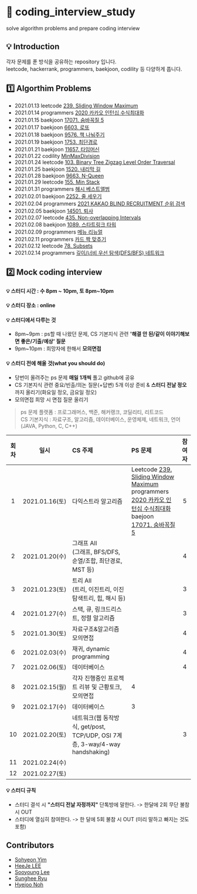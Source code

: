 # 🙏 coding_interview_study
solve algorithm problems and prepare coding interview    

## 💡 Introduction    
각자 문제를 푼 방식을 공유하는 repository 입니다.     
leetcode, hackerrank, programmers, baekjoon, codility 등 다양하게 풉니다.     

## 1️⃣ Algorthim Problems      
- 2021.01.13 leetcode [239. Sliding Window Maximum](https://leetcode.com/problems/sliding-window-maximum/)         
- 2021.01.14 programmers [2020 카카오 인턴십 수식최대화](https://programmers.co.kr/learn/courses/30/lessons/67257)     
- 2021.01.15 baekjoon [17071. 숨바꼭질 5](https://www.acmicpc.net/problem/17071)
- 2021.01.17 baekjoon [6603. 로또](https://www.acmicpc.net/problem/6603)
- 2021.01.18 baekjoon [9576. 책 나눠주기](https://www.acmicpc.net/problem/9576)
- 2021.01.19 baekjoon [1753. 최단경로](https://www.acmicpc.net/problem/1753)
- 2021.01.21 baekjoon [11657. 타임머신](https://www.acmicpc.net/problem/11657)    
- 2021.01.22 codility [MinMaxDivision](https://app.codility.com/programmers/lessons/14-binary_search_algorithm/min_max_division/)  
- 2021.01.24 leetcode [103. Binary Tree Zigzag Level Order Traversal](https://leetcode.com/problems/binary-tree-zigzag-level-order-traversal/)  
- 2021.01.25 baekjoon [1520. 내리막 길](https://www.acmicpc.net/problem/1520)    
- 2021.01.28 baekjoon [9663. N-Queen](https://www.acmicpc.net/problem/9663)    
- 2021.01.29 leetcode [155. Min Stack](https://leetcode.com/problems/min-stack/)     
- 2021.01.31 programmers [해시 베스트앨범](https://programmers.co.kr/learn/courses/30/lessons/42579)     
- 2021.02.01 baekjoon [2252. 줄 세우기](https://www.acmicpc.net/problem/2252)     
- 2021.02.04 programmers [2021 KAKAO BLIND RECRUITMENT 순위 검색](https://programmers.co.kr/learn/courses/30/lessons/72412)    
- 2021.02.05 baekjoon [14501. 퇴사](https://www.acmicpc.net/problem/14501)     
- 2021.02.07 leetcode [435. Non-overlapping Intervals](https://leetcode.com/problems/non-overlapping-intervals/)
- 2021.02.08 baekjoon [1089. 스타트링크 타워](https://www.acmicpc.net/problem/1089)    
- 2021.02.09 programmers [메뉴 리뉴얼](https://programmers.co.kr/learn/courses/30/lessons/72411)     
- 2021.02.11 programmers [카드 짝 맞추기](https://programmers.co.kr/learn/courses/30/lessons/72415)     
- 2021.02.12 leetcode [78. Subsets](https://leetcode.com/problems/subsets/description/)
- 2021.02.14 programmers [깊이/너비 우선 탐색(DFS/BFS) 네트워크](https://programmers.co.kr/learn/courses/30/lessons/43162)


## 2️⃣ Mock coding interview    
#### 💡 스터디 시간 : 수 8pm ~ 10pm, 토 8pm~10pm          

#### 💡 스터디 장소 : online     

#### 💡 스터디에서 다루는 것     
- 8pm~9pm : ps할 때 나왔던 문제, CS 기본지식 관련 **'해결 안 된/같이 이야기해보면 좋은/기출/예상' 질문**              
- 9pm~10pm : 희망자에 한해서 **모의면접**      

#### 💡 스터디 전에 해올 것(what you should do)     
- 당번이 올려주는 ps 문제 **매일 1개씩** 풀고 github에 공유   
- CS 기본지식 관련 중요/빈출/의논 질문(+답변) 5개 이상 준비 & **스터디 전날 정오** 까지 올리기(화요일 정오, 금요일 정오)           
- 모의면접 희망 시 면접 질문 올리기     

> ps 문제 플랫폼 : 프로그래머스, 백준, 해커랭크, 코딜리티, 리트코드     
> CS 기본지식 : 자료구조, 알고리즘, 데이터베이스, 운영체제, 네트워크, 언어(JAVA, Python, C, C++)     

|회차|일시|CS 주제|PS 문제|참여자|             
|:---:|:---:|:---|:---|:---:|     
|1|2021.01.16(토)|다익스트라 알고리즘|Leetcode [239. Sliding Window Maximum](https://leetcode.com/problems/sliding-window-maximum/)<br> programmers [2020 카카오 인턴십 수식최대화](https://programmers.co.kr/learn/courses/30/lessons/67257)<br> baejoon [17071. 숨바꼭질 5](https://www.acmicpc.net/problem/17071)|5|      
|2|2021.01.20(수)|그래프 All<br>(그래프, BFS/DFS, 순열/조합, 최단경로, MST 등)||4|         
|3|2021.01.23(토)|트리 All<br>(트리, 이진트리, 이진탐색트리, 힙, 해시 등)||3|   
|4|2021.01.27(수)|스택, 큐, 링크드리스트, 정렬 알고리즘||3|    
|5|2021.01.30(토)|자료구조&알고리즘 모의면접||4|     
|6|2021.02.03(수)|재귀, dynamic programming||4|    
|7|2021.02.06(토)|데이터베이스||4|    
|8|2021.02.15(월)|각자 진행중인 프로젝트 리뷰 및 근황토크, 모의면접|4|   
|9|2021.02.17(수)|데이터베이스|3|   
|10|2021.02.20(토)|네트워크(웹 동작방식, get/post, TCP/UDP, OSI 7계층, 3-way/4-way handshaking)||3|   
|11|2021.02.24(수)|||   
|12|2021.02.27(토)|||   

#### 💡 스터디 규칙     
- 스터디 결석 시 **"스터디 전날 자정까지"** 단톡방에 말한다. -> 한달에 2회 무단 불참시 OUT    
- 스터디에 열심히 참여한다. -> 한 달에 5회 불참 시 OUT (미리 말하고 빠지는 것도 포함)       

## Contributors     
- [Sohyeon Yim](https://github.com/sohyunwriter)            
- [HeeJe LEE](https://github.com/holim0)         
- [Sooyoung Lee](https://github.com/syleemk)          
- [Sunghee Ryu](https://github.com/S4nop)     
- [Hyejoo Noh](https://github.com/heyzoou)     

